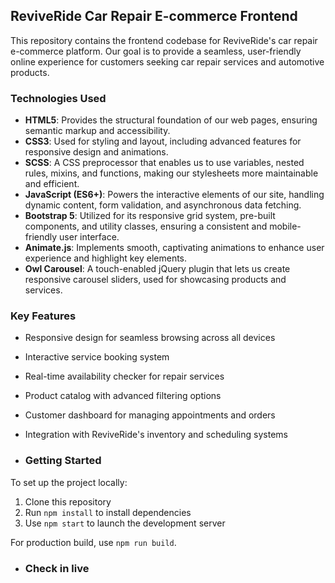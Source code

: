 ## ReviveRide Car Repair E-commerce Frontend

This repository contains the frontend codebase for ReviveRide's car repair e-commerce platform. Our goal is to provide a seamless, user-friendly online experience for customers seeking car repair services and automotive products.

### Technologies Used

- **HTML5**: Provides the structural foundation of our web pages, ensuring semantic markup and accessibility.
- **CSS3**: Used for styling and layout, including advanced features for responsive design and animations.
- **SCSS**: A CSS preprocessor that enables us to use variables, nested rules, mixins, and functions, making our stylesheets more maintainable and efficient.
- **JavaScript (ES6+)**: Powers the interactive elements of our site, handling dynamic content, form validation, and asynchronous data fetching.
- **Bootstrap 5**: Utilized for its responsive grid system, pre-built components, and utility classes, ensuring a consistent and mobile-friendly user interface.
- **Animate.js**: Implements smooth, captivating animations to enhance user experience and highlight key elements.
- **Owl Carousel**: A touch-enabled jQuery plugin that lets us create responsive carousel sliders, used for showcasing products and services.

### Key Features

- Responsive design for seamless browsing across all devices
- Interactive service booking system
- Real-time availability checker for repair services
- Product catalog with advanced filtering options
- Customer dashboard for managing appointments and orders
- Integration with ReviveRide's inventory and scheduling systems

- ### Getting Started

To set up the project locally:
1. Clone this repository
2. Run `npm install` to install dependencies
3. Use `npm start` to launch the development server

For production build, use `npm run build`.

- ### Check in live
